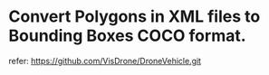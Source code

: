 # Convert Polygons in XML files to Bounding Boxes COCO format.

refer: https://github.com/VisDrone/DroneVehicle.git
